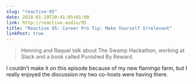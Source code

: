 ```yaml
---
slug: "reactive-95"
date: 2018-01-29T20:41:05+01:00
link: http://reactive.audio/95
title: "Reactive 95: Career Pro Tip: Make Yourself Irrelevant"
linkPost: true
---
```


> Henning and Raquel talk about The Swamp Hackathon, working at Slack and a book called Punished By Reward.

I couldn't make it on this episode because of my new flamingo farm, but I really enjoyed 
the discussion my two co-hosts were having there.

